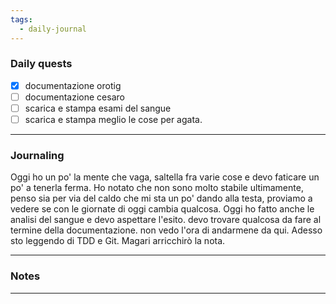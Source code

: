 ```yaml
---
tags:
  - daily-journal
---
```

### Daily quests
- [x] documentazione orotig 
- [ ] documentazione cesaro
- [ ] scarica e stampa esami del sangue
- [ ] scarica e stampa meglio le cose per agata.

---
### Journaling
Oggi ho un po' la mente che vaga, saltella fra varie cose e devo faticare un po' a tenerla ferma.
Ho notato che non sono molto stabile ultimamente, penso sia per via del caldo che mi sta un po' dando alla testa, proviamo a vedere se con le giornate di oggi cambia qualcosa.
Oggi ho fatto anche le analisi del sangue e devo aspettare l'esito. devo trovare qualcosa da fare al termine della documentazione. non vedo l'ora di andarmene da qui.
Adesso sto leggendo di TDD e Git. Magari arricchirò la nota.


---
### Notes


---